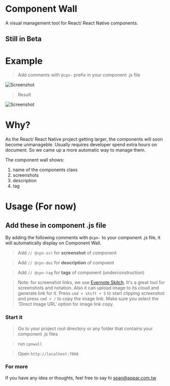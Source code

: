 # Component Wall
A visual management tool for React/ React Native components.

## Still in Beta

# Example

> Add comments with `@cpn-` prefix in your component .js file

<img src="https://www.evernote.com/l/AGx-aXG8-7FAk7qwEh85shTaZi9A2vx9SrkB/image.png" alt="Screenshot">

> Result

<img src="https://www.evernote.com/l/AGzS1sWcwPZIIbg9z0npqrcXxHH1zbGyOP4B/image.png" alt="Screenshot">

# Why?
As the React/ React Native project getting larger, the components will soon become unmanageble. Usually requires developer spend extra hours on document. So we came up a more automatic way to manage them.

The component wall shows:

1. name of the components class
2. screenshots 
3. description
4. tag

# Usage (For now)

## Add these in component .js file

By adding the following comments with `@cpn-` to your component .js file, it will automatically display on Component Wall.

> Add `// @cpn-scr` for **screenshot** of component

> Add `// @cpn-des` for **description** of compoent

> Add `// @cpn-tag` for **tags** of component (underconstruction)

> Note: for screenshot links, we use [Evernote Skitch](https://evernote.com/intl/zh-tw/skitch/). It's a great tool for screenshots and notation. Also it can upload image to its cloud and generate link for it. Press `cmd + shift + 5` to start clipping screenshot and press `cmd + /` to copy the image link. Make sure you select the 'Direct Image URL' option for image link copy.

### Start it

> Go to your project root directory or any folder that contains your component .js files 

> run `cpnwall`

> Open `http://localhost:7008`

### For more
If you have any idea or thoughts, feel free to say hi <sean@appar.com.tw>